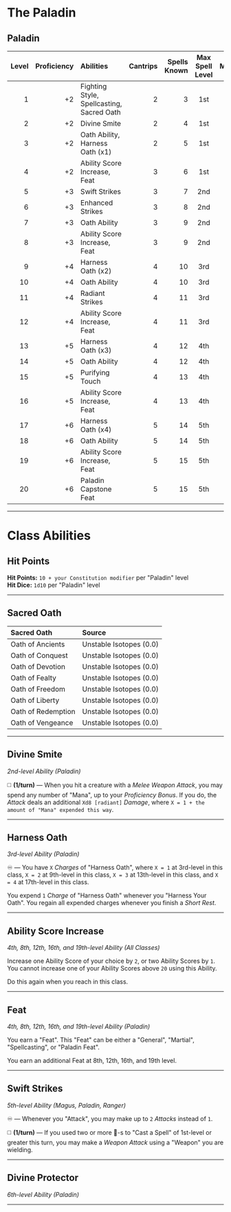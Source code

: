# The Paladin

## Paladin

| Level | Proficiency | Abilities                                 | Cantrips | Spells Known | Max Spell Level | Mana |
|------:|------------:|:------------------------------------------|---------:|-------------:|:---------------:|-----:|
|     1 |          +2 | Fighting Style, Spellcasting, Sacred Oath |        2 |            3 |       1st       |    3 |
|     2 |          +2 | Divine Smite                              |        2 |            4 |       1st       |    3 |
|     3 |          +2 | Oath Ability, Harness Oath (x1)           |        2 |            5 |       1st       |    6 |
|     4 |          +2 | Ability Score Increase, Feat              |        3 |            6 |       1st       |    6 |
|     5 |          +3 | Swift Strikes                             |        3 |            7 |       2nd       |    9 |
|     6 |          +3 | Enhanced Strikes                          |        3 |            8 |       2nd       |    9 |
|     7 |          +3 | Oath Ability                              |        3 |            9 |       2nd       |   12 |
|     8 |          +3 | Ability Score Increase, Feat              |        3 |            9 |       2nd       |   12 |
|     9 |          +4 | Harness Oath (x2)                         |        4 |           10 |       3rd       |   15 |
|    10 |          +4 | Oath Ability                              |        4 |           10 |       3rd       |   15 |
|    11 |          +4 | Radiant Strikes                           |        4 |           11 |       3rd       |   18 |
|    12 |          +4 | Ability Score Increase, Feat              |        4 |           11 |       3rd       |   18 |
|    13 |          +5 | Harness Oath (x3)                         |        4 |           12 |       4th       |   21 |
|    14 |          +5 | Oath Ability                              |        4 |           12 |       4th       |   21 |
|    15 |          +5 | Purifying Touch                           |        4 |           13 |       4th       |   24 |
|    16 |          +5 | Ability Score Increase, Feat              |        4 |           13 |       4th       |   24 |
|    17 |          +6 | Harness Oath (x4)                         |        5 |           14 |       5th       |   27 |
|    18 |          +6 | Oath Ability                              |        5 |           14 |       5th       |   27 |
|    19 |          +6 | Ability Score Increase, Feat              |        5 |           15 |       5th       |   30 |
|    20 |          +6 | Paladin Capstone Feat                     |        5 |           15 |       5th       |   30 |

---

# Class Abilities

## Hit Points

**Hit Points:** `10 + your Constitution modifier` per "Paladin" level  
**Hit Dice:**  `1d10` per "Paladin" level  

---

## Sacred Oath

| Sacred Oath        | Source                  |
|:-------------------|:------------------------|
| Oath of Ancients   | Unstable Isotopes (0.0) |
| Oath of Conquest   | Unstable Isotopes (0.0) |
| Oath of Devotion   | Unstable Isotopes (0.0) |
| Oath of Fealty     | Unstable Isotopes (0.0) |
| Oath of Freedom    | Unstable Isotopes (0.0) |
| Oath of Liberty    | Unstable Isotopes (0.0) |
| Oath of Redemption | Unstable Isotopes (0.0) |
| Oath of Vengeance  | Unstable Isotopes (0.0) |

---

## Divine Smite
*2nd-level Ability (Paladin)*  

◻️ **(1/turn)** — When you hit a creature with a *Melee Weapon Attack*, you may spend any number of "Mana", up to your *Proficiency Bonus*. If you do, the *Attack* deals an additional `Xd8 [radiant]` *Damage*, where `X = 1 + the amount of "Mana" expended this way`.

---

## Harness Oath
*3rd-level Ability (Paladin)*  

♾️ — You have `X` *Charges* of "Harness Oath", where `X = 1` at 3rd-level in this class, `X = 2` at 9th-level in this class, `X = 3` at 13th-level in this class, and `X = 4` at 17th-level in this class.

You expend `1` *Charge* of "Harness Oath" whenever you "Harness Your Oath". You regain all expended charges whenever you finish a *Short Rest*.

---

## Ability Score Increase
*4th, 8th, 12th, 16th, and 19th-level Ability (All Classes)*  

Increase one Ability Score of your choice by `2`, or two Ability Scores by `1`. You cannot increase one of your Ability Scores above `20` using this Ability.

Do this again when you reach  in this class.

---

## Feat
*4th, 8th, 12th, 16th, and 19th-level Ability (Paladin)*  

You earn a "Feat". This "Feat" can be either a "General", "Martial", "Spellcasting", or "Paladin Feat".

You earn an additional Feat at 8th, 12th, 16th, and 19th level.

---

## Swift Strikes
*5th-level Ability (Magus, Paladin, Ranger)*  

♾️ — Whenever you "Attack", you may make up to `2` *Attacks* instead of `1`.

◻️ **(1/turn)** — If you used two or more 🔷-s to "Cast a Spell" of 1st-level or greater this turn, you may make a *Weapon Attack* using a "Weapon" you are wielding.

---

## Divine Protector
*6th-level Ability (Paladin)*  

<!-- 

A. 🔷 — "Harness Your Oath". If you do, creatures of your choice within range gain `Xd8` Temporary HP for 5 rounds, where `X = half your "Paladin" level (rounded down)`. 

B. ...

-->

---
